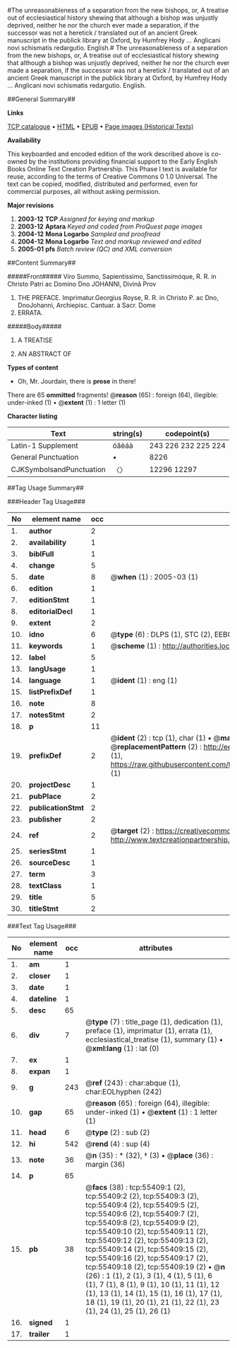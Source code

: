 #The unreasonableness of a separation from the new bishops, or, A treatise out of ecclesiastical history shewing that although a bishop was unjustly deprived, neither he nor the church ever made a separation, if the successor was not a heretick / translated out of an ancient Greek manuscript in the publick library at Oxford, by Humfrey Hody ... Anglicani novi schismatis redargutio. English.#
The unreasonableness of a separation from the new bishops, or, A treatise out of ecclesiastical history shewing that although a bishop was unjustly deprived, neither he nor the church ever made a separation, if the successor was not a heretick / translated out of an ancient Greek manuscript in the publick library at Oxford, by Humfrey Hody ...
Anglicani novi schismatis redargutio. English.

##General Summary##

**Links**

[TCP catalogue](http://www.ota.ox.ac.uk/tcp/)  • 
[HTML](http://tei.it.ox.ac.uk/tcp/Texts-HTML/free/A52/A52277.html)  • 
[EPUB](http://tei.it.ox.ac.uk/tcp/Texts-EPUB/free/A52/A52277.epub) • 
[Page images (Historical Texts)](https://data.historicaltexts.jisc.ac.uk/view?pubId=eebo-12171540e&pageId=eebo-12171540e-55409-1)

**Availability**

This keyboarded and encoded edition of the
	       work described above is co-owned by the institutions
	       providing financial support to the Early English Books
	       Online Text Creation Partnership. This Phase I text is
	       available for reuse, according to the terms of Creative
	       Commons 0 1.0 Universal. The text can be copied,
	       modified, distributed and performed, even for
	       commercial purposes, all without asking permission.

**Major revisions**

1. __2003-12__ __TCP__ *Assigned for keying and markup*
1. __2003-12__ __Aptara__ *Keyed and coded from ProQuest page images*
1. __2004-12__ __Mona Logarbo__ *Sampled and proofread*
1. __2004-12__ __Mona Logarbo__ *Text and markup reviewed and edited*
1. __2005-01__ __pfs__ *Batch review (QC) and XML conversion*

##Content Summary##

#####Front#####
Viro
Summo, Sapientissimo, Sanctissimóque,
R. R. in Christo Patri ac Domino
Dno JOHANNI,
Divinâ Prov
1. THE
PREFACE.
Imprimatur.Georgius Royse, R. R. in Christo P. ac Dno, DnoJohanni, Archiepisc.
Cantuar. à
Sacr. Dome
1. ERRATA.

#####Body#####

1. A
TREATISE

1. AN
ABSTRACT
OF

**Types of content**

  * Oh, Mr. Jourdain, there is **prose** in there!

There are 65 **ommitted** fragments! 
 @__reason__ (65) : foreign (64), illegible: under-inked (1)  •  @__extent__ (1) : 1 letter (1)

**Character listing**


|Text|string(s)|codepoint(s)|
|---|---|---|
|Latin-1 Supplement|óâèáà|243 226 232 225 224|
|General Punctuation|•|8226|
|CJKSymbolsandPunctuation|〈〉|12296 12297|

##Tag Usage Summary##

###Header Tag Usage###

|No|element name|occ|attributes|
|---|---|---|---|
|1.|__author__|2||
|2.|__availability__|1||
|3.|__biblFull__|1||
|4.|__change__|5||
|5.|__date__|8| @__when__ (1) : 2005-03 (1)|
|6.|__edition__|1||
|7.|__editionStmt__|1||
|8.|__editorialDecl__|1||
|9.|__extent__|2||
|10.|__idno__|6| @__type__ (6) : DLPS (1), STC (2), EEBO-CITATION (1), OCLC (1), VID (1)|
|11.|__keywords__|1| @__scheme__ (1) : http://authorities.loc.gov/ (1)|
|12.|__label__|5||
|13.|__langUsage__|1||
|14.|__language__|1| @__ident__ (1) : eng (1)|
|15.|__listPrefixDef__|1||
|16.|__note__|8||
|17.|__notesStmt__|2||
|18.|__p__|11||
|19.|__prefixDef__|2| @__ident__ (2) : tcp (1), char (1)  •  @__matchPattern__ (2) : ([0-9\-]+):([0-9IVX]+) (1), (.+) (1)  •  @__replacementPattern__ (2) : http://eebo.chadwyck.com/downloadtiff?vid=$1&page=$2 (1), https://raw.githubusercontent.com/textcreationpartnership/Texts/master/tcpchars.xml#$1 (1)|
|20.|__projectDesc__|1||
|21.|__pubPlace__|2||
|22.|__publicationStmt__|2||
|23.|__publisher__|2||
|24.|__ref__|2| @__target__ (2) : https://creativecommons.org/publicdomain/zero/1.0/ (1), http://www.textcreationpartnership.org/docs/. (1)|
|25.|__seriesStmt__|1||
|26.|__sourceDesc__|1||
|27.|__term__|3||
|28.|__textClass__|1||
|29.|__title__|5||
|30.|__titleStmt__|2||


###Text Tag Usage###

|No|element name|occ|attributes|
|---|---|---|---|
|1.|__am__|1||
|2.|__closer__|1||
|3.|__date__|1||
|4.|__dateline__|1||
|5.|__desc__|65||
|6.|__div__|7| @__type__ (7) : title_page (1), dedication (1), preface (1), imprimatur (1), errata (1), ecclesiastical_treatise (1), summary (1)  •  @__xml:lang__ (1) : lat (0)|
|7.|__ex__|1||
|8.|__expan__|1||
|9.|__g__|243| @__ref__ (243) : char:abque (1), char:EOLhyphen (242)|
|10.|__gap__|65| @__reason__ (65) : foreign (64), illegible: under-inked (1)  •  @__extent__ (1) : 1 letter (1)|
|11.|__head__|6| @__type__ (2) : sub (2)|
|12.|__hi__|542| @__rend__ (4) : sup (4)|
|13.|__note__|36| @__n__ (35) : * (32), † (3)  •  @__place__ (36) : margin (36)|
|14.|__p__|65||
|15.|__pb__|38| @__facs__ (38) : tcp:55409:1 (2), tcp:55409:2 (2), tcp:55409:3 (2), tcp:55409:4 (2), tcp:55409:5 (2), tcp:55409:6 (2), tcp:55409:7 (2), tcp:55409:8 (2), tcp:55409:9 (2), tcp:55409:10 (2), tcp:55409:11 (2), tcp:55409:12 (2), tcp:55409:13 (2), tcp:55409:14 (2), tcp:55409:15 (2), tcp:55409:16 (2), tcp:55409:17 (2), tcp:55409:18 (2), tcp:55409:19 (2)  •  @__n__ (26) : 1 (1), 2 (1), 3 (1), 4 (1), 5 (1), 6 (1), 7 (1), 8 (1), 9 (1), 10 (1), 11 (1), 12 (1), 13 (1), 14 (1), 15 (1), 16 (1), 17 (1), 18 (1), 19 (1), 20 (1), 21 (1), 22 (1), 23 (1), 24 (1), 25 (1), 26 (1)|
|16.|__signed__|1||
|17.|__trailer__|1||
